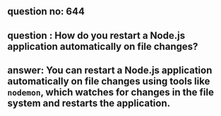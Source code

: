 
      
## question no: 644

## question : How do you restart a Node.js application automatically on file changes?

## answer: You can restart a Node.js application automatically on file changes using tools like `nodemon`, which watches for changes in the file system and restarts the application.
      